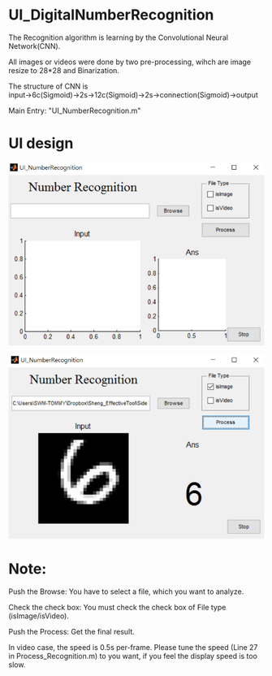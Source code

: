 # UI_DigitalNumberRecognition

The Recognition algorithm is learning by the Convolutional Neural Network(CNN).

All images or videos were done by two pre-processing, wihch are image resize to 28*28 and Binarization.

The structure of CNN is input→6c(Sigmoid)→2s→12c(Sigmoid)→2s→connection(Sigmoid)→output

Main Entry: "UI_NumberRecognition.m"

# UI design

![alt tag](https://github.com/TommyHuang821/UI_DigitalNumberRecognition/blob/master/UI_Design.png)

![alt tag](https://github.com/TommyHuang821/UI_DigitalNumberRecognition/blob/master/UI_Example.png)



# Note: 
Push the Browse: You have to select a file, which you want to analyze.

Check the check box: You must check the check box of File type (isImage/isVideo).

Push the Process: Get the final result.

In video case, the speed is 0.5s per-frame.
Please tune the speed (Line 27 in Process_Recognition.m) to you want, if you feel the display speed is too slow.


